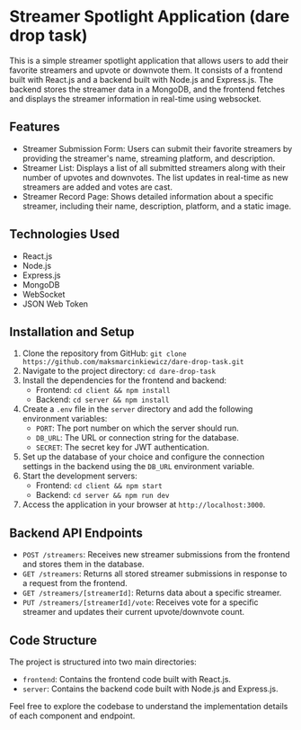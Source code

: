 # Streamer Spotlight Application (dare drop task)

This is a simple streamer spotlight application that allows users to add their favorite streamers and upvote or downvote them. It consists of a frontend built with React.js and a backend built with Node.js and Express.js. The backend stores the streamer data in a MongoDB, and the frontend fetches and displays the streamer information in real-time using websocket.

## Features

- Streamer Submission Form: Users can submit their favorite streamers by providing the streamer's name, streaming platform, and description.
- Streamer List: Displays a list of all submitted streamers along with their number of upvotes and downvotes. The list updates in real-time as new streamers are added and votes are cast.
- Streamer Record Page: Shows detailed information about a specific streamer, including their name, description, platform, and a static image.

## Technologies Used

- React.js 
- Node.js
- Express.js
- MongoDB
- WebSocket
- JSON Web Token


## Installation and Setup

1. Clone the repository from GitHub: `git clone https://github.com/maksmarcinkiewicz/dare-drop-task.git`
2. Navigate to the project directory: `cd dare-drop-task`
3. Install the dependencies for the frontend and backend:
   - Frontend: `cd client && npm install`
   - Backend: `cd server && npm install`
4. Create a `.env` file in the `server` directory and add the following environment variables:
   - `PORT`: The port number on which the server should run.
   - `DB_URL`: The URL or connection string for the database.
   - `SECRET`: The secret key for JWT authentication.
5. Set up the database of your choice and configure the connection settings in the backend using the `DB_URL` environment variable.
6. Start the development servers:
   - Frontend: `cd client && npm start`
   - Backend: `cd server && npm run dev`
7. Access the application in your browser at `http://localhost:3000`.

## Backend API Endpoints

- `POST /streamers`: Receives new streamer submissions from the frontend and stores them in the database.
- `GET /streamers`: Returns all stored streamer submissions in response to a request from the frontend.
- `GET /streamers/[streamerId]`: Returns data about a specific streamer.
- `PUT /streamers/[streamerId]/vote`: Receives vote for a specific streamer and updates their current upvote/downvote count.

## Code Structure

The project is structured into two main directories:

- `frontend`: Contains the frontend code built with React.js.
- `server`: Contains the backend code built with Node.js and Express.js.

Feel free to explore the codebase to understand the implementation details of each component and endpoint.

